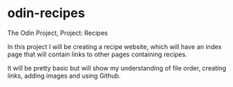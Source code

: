 # odin-recipes
The Odin Project, Project: Recipes

In this project I will be creating a recipe website, which will have an index page that will contain links to other pages containing recipes.

It will be pretty basic but will show my understanding of file order, creating links, adding images and using Github.

